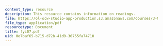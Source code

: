```yaml
---
content_type: resource
description: This resource contains information on readings.
file: https://ol-ocw-studio-app-production.s3.amazonaws.com/courses/3-987-human-origins-and-evolution-spring-2006/0e7baf65b715d72b41d930755fa74710_fyi07.pdf
file_type: application/pdf
resourcetype: Document
title: fyi07.pdf
uid: 0e7baf65-b715-d72b-41d9-30755fa74710
---
```

